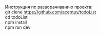 Инструкция по разворачиванию проекта:  
git clone https://github.com/acentuy/todoList  
cd todoList  
npm install  
npm run dev  
